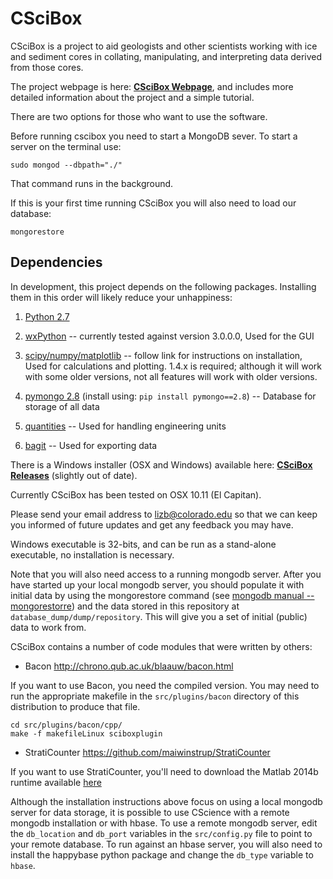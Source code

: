 # CSciBox
CSciBox is a project to aid geologists and other scientists working with ice and sediment cores in collating, manipulating, and interpreting data derived from those cores.

The project webpage is here:  [**CSciBox Webpage**](http://www.cs.colorado.edu/~lizb/cscience.html), and includes more detailed information about the project and a simple tutorial.

There are two options for those who want to use the software.


Before running cscibox you need to start a MongoDB sever. To start a server on the terminal use:

    sudo mongod --dbpath="./"

That command runs in the background.

If this is your first time running CSciBox you will also need to load our database:


    mongorestore


## Dependencies
In development, this project depends on the following packages.  Installing them in this order
will likely reduce your unhappiness:

1. [Python 2.7](https://www.python.org/downloads/)

2. [wxPython](http://www.wxpython.org/download.php) -- currently tested against version 3.0.0.0, Used for the GUI

3. [scipy/numpy/matplotlib](http://www.scipy.org/install.html) -- follow link for instructions on installation, Used for calculations and plotting. 1.4.x is required; although it will work with some older versions, not all features will work with older versions.

4. [pymongo 2.8](http://api.mongodb.org/python/current/installation.html) (install using: `pip install pymongo==2.8`) -- Database for storage of all data

5. [quantities](https://pypi.python.org/pypi/quantities) -- Used for handling engineering units

6. [bagit](http://libraryofcongress.github.io/bagit-python/) -- Used for exporting data

There is a Windows installer (OSX and Windows) available here: [**CSciBox Releases**](https://github.com/ldevesine/Calvin/releases) (slightly out of date).

Currently CSciBox has been tested on OSX 10.11 (El Capitan).

Please send your email address to lizb@colorado.edu so that we can keep you informed of future updates and get any feedback you may have.

Windows executable is 32-bits, and can be run as a stand-alone executable, no installation is necessary.

Note that you will also need access to a running mongodb server.
After you have started up your local mongodb server, you should populate it with initial data by
using the mongorestore command (see [mongodb manual -- mongorestorre]( http://docs.mongodb.org/manual/reference/program/mongorestore/))
and the data stored in this repository at `database_dump/dump/repository`. This will give you a set
of initial (public) data to work from.

CSciBox contains a number of code modules that were written by others:

- Bacon http://chrono.qub.ac.uk/blaauw/bacon.html

If you want to use Bacon, you need the compiled version.  You may need
to run the appropriate makefile in the `src/plugins/bacon` directory of
this distribution to produce that file.

    cd src/plugins/bacon/cpp/
    make -f makefileLinux sciboxplugin

- StratiCounter https://github.com/maiwinstrup/StratiCounter

If you want to use StratiCounter, you'll need to download the Matlab
2014b runtime available [here](http://www.mathworks.com/products/compiler/mcr/)

Although the installation instructions above focus on using a local mongodb server for data storage,
it is possible to use CScience with a remote mongodb installation or with hbase. To use a remote
mongodb server, edit the `db_location` and `db_port` variables in the `src/config.py` file to point to
your remote database. To run against an hbase server, you will also need to install the happybase
python package and change the `db_type` variable to `hbase`.
